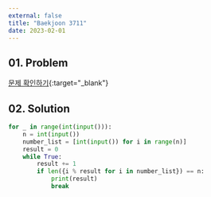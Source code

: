 ```yaml
---
external: false
title: "Baekjoon 3711"
date: 2023-02-01
---
```


## 01. Problem

[문제 확인하기](https://www.acmicpc.net/problem/3711){:target="_blank"}

## 02. Solution

```Python
for _ in range(int(input())):
    n = int(input())
    number_list = [int(input()) for i in range(n)]
    result = 0
    while True:
        result += 1
        if len({i % result for i in number_list}) == n:
            print(result)
            break
```
